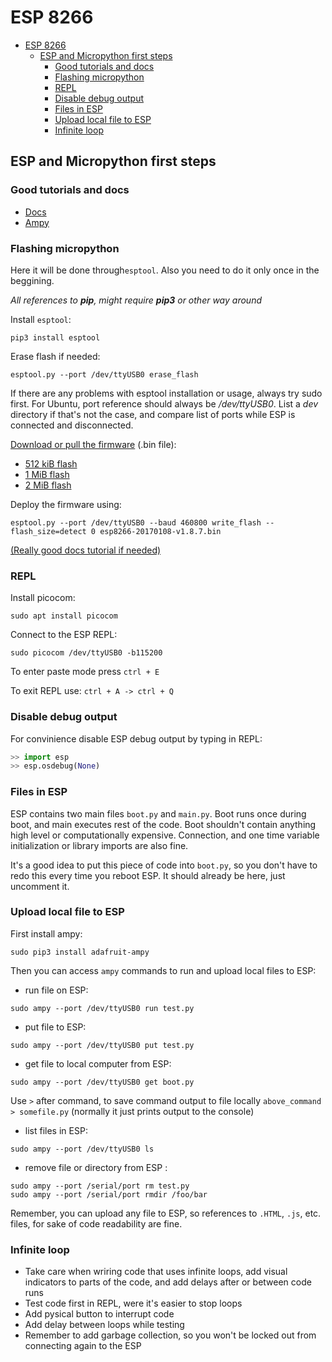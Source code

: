 # ESP 8266
- [ESP 8266](#esp-8266)
  - [ESP and Micropython first steps](#esp-and-micropython-first-steps)
    - [Good tutorials and docs](#good-tutorials-and-docs)
    - [Flashing micropython](#flashing-micropython)
    - [REPL](#repl)
    - [Disable debug output](#disable-debug-output)
    - [Files in ESP](#files-in-esp)
    - [Upload local file to ESP](#upload-local-file-to-esp)
    - [Infinite loop](#infinite-loop)

## ESP and Micropython first steps
### Good tutorials and docs
- [Docs](https://docs.micropython.org/en/latest/esp8266/tutorial/) 
- [Ampy](https://blog.glugmvit.com/getting-started-with-ampy/)

### Flashing micropython
Here it will be done through`esptool`. Also you need to do it only once in the beggining.

_All references to **pip**, might require **pip3** or other way around_ 

Install `esptool`:
```console
pip3 install esptool
```

Erase flash if needed:
```console
esptool.py --port /dev/ttyUSB0 erase_flash
```

If there are any problems with esptool installation or usage, always try sudo first.
For Ubuntu, port reference should always be _/dev/ttyUSB0_. List a _dev_ directory if that's not the case, and compare list of ports while ESP is connected and disconnected.

[Download or pull the firmware](http://micropython.org/download/#esp8266) (.bin file):
- [512 kiB flash](https://micropython.org/download/esp8266-512k/)
- [1 MiB flash](https://micropython.org/download/esp8266-1m/)
- [2 MiB flash](https://micropython.org/download/esp8266/)

Deploy the firmware using:
```console
esptool.py --port /dev/ttyUSB0 --baud 460800 write_flash --flash_size=detect 0 esp8266-20170108-v1.8.7.bin
```

[(Really good docs tutorial if needed)](https://docs.micropython.org/en/latest/esp8266/tutorial/intro.html)

### REPL
Install picocom:
```console
sudo apt install picocom
```

Connect to the ESP REPL:
```console
sudo picocom /dev/ttyUSB0 -b115200
```

To enter paste mode press `ctrl + E`

To exit REPL use: `ctrl + A -> ctrl + Q`

### Disable debug output
For convinience disable ESP debug output by typing in REPL:
```python
>> import esp
>> esp.osdebug(None)
```

### Files in ESP
ESP contains two main files `boot.py` and `main.py`. Boot runs once during boot, and main executes rest of the code. Boot shouldn't contain anything high level or computationally expensive. Connection, and one time variable initialization or library imports are also fine.

It's a good idea to put this piece of code into `boot.py`, so you don't have to redo this every time you reboot ESP. It should already be here, just uncomment it.

### Upload local file to ESP
First install ampy:
```console
sudo pip3 install adafruit-ampy
```

Then you can access `ampy` commands to run and upload local files to ESP:
- run file on ESP:
```console
sudo ampy --port /dev/ttyUSB0 run test.py
```

- put file to ESP:
```console
sudo ampy --port /dev/ttyUSB0 put test.py
```

- get file to local computer from ESP:
```console
sudo ampy --port /dev/ttyUSB0 get boot.py
```
Use `>` after command, to save command output to file locally `above_command > somefile.py`  (normally it just prints output to the console)

- list files in ESP:
```console
sudo ampy --port /dev/ttyUSB0 ls
```

- remove file or directory from ESP :
```console
sudo ampy --port /serial/port rm test.py
sudo ampy --port /serial/port rmdir /foo/bar
```

Remember, you can upload any file to ESP, so references to `.HTML`, `.js`, etc. files, for sake of code readability are fine. 

### Infinite loop
- Take care when wriring code that uses infinite loops, add visual indicators to parts of the code, and add delays after or between code runs
- Test code first in REPL, were it's easier to stop loops
- Add pysical button to interrupt code
- Add delay between loops while testing
- Remember to add garbage collection, so you won't be locked out from connecting again to the ESP
